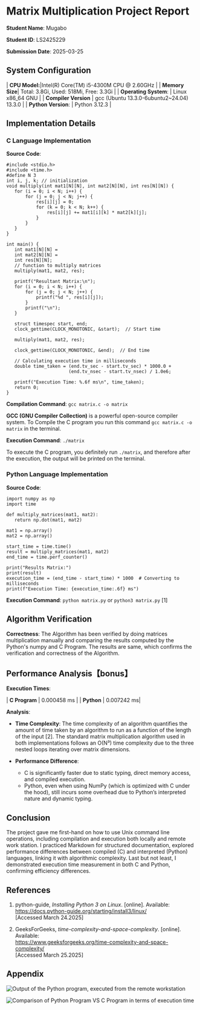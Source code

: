 ﻿
# Matrix Multiplication Project Report

**Student Name**: Mugabo

**Student ID**: LS2425229

**Submission Date**: 2025-03-25


## System Configuration

| **CPU Model:**|Intel(R) Core(TM) i5-4300M CPU @ 2.60GHz  |
| **Memory Size**| Total: 3.8Gi, Used: 518Mi, Free: 3.3Gi |
| **Operating System**: | Linux x86_64 GNU |
| **Compiler Version** | gcc (Ubuntu 13.3.0-6ubuntu2~24.04) 13.3.0 |
| **Python Version**: | Python 3.12.3 |


## Implementation Details
### C Language Implementation
**Source Code**: 
 
 ```
#include <stdio.h>
#include <time.h>
#define N 3
int i, j, k; // initialization
void multiply(int mat1[N][N], int mat2[N][N], int res[N][N]) {
    for (i = 0; i < N; i++) {
        for (j = 0; j < N; j++) {
            res[i][j] = 0;
            for (k = 0; k < N; k++) {
                res[i][j] += mat1[i][k] * mat2[k][j];
            }
        }
    }
}

int main() {
    int mat1[N][N] = 
    int mat2[N][N] = 
    int res[N][N];
    // function to multiply matrices
    multiply(mat1, mat2, res);

    printf("Resultant Matrix:\n");
    for (i = 0; i < N; i++) {
        for (j = 0; j < N; j++) {
            printf("%d ", res[i][j]);
        }
        printf("\n");
    }
    
    struct timespec start, end;
    clock_gettime(CLOCK_MONOTONIC, &start);  // Start time

    multiply(mat1, mat2, res);

    clock_gettime(CLOCK_MONOTONIC, &end);  // End time

    // Calculating execution time in milliseconds
    double time_taken = (end.tv_sec - start.tv_sec) * 1000.0 + 
                        (end.tv_nsec - start.tv_nsec) / 1.0e6;

    printf("Execution Time: %.6f ms\n", time_taken);
    return 0;
}
 ```

**Compilation Command**: `gcc matrix.c -o matrix`

**GCC (GNU Compiler Collection)** is a powerful open-source compiler system. 
To Compile the C program you run this command `gcc matrix.c -o matrix` in the terminal. 

**Execution Command**: `./matrix`

To execute the C program, you definitely run `./matrix`, and therefore after the execution, the output will be printed on the terminal.

### Python Language Implementation
**Source Code**:

 ```
import numpy as np
import time

def multiply_matrices(mat1, mat2):
    return np.dot(mat1, mat2)

mat1 = np.array()
mat2 = np.array()

start_time = time.time()
result = multiply_matrices(mat1, mat2)
end_time = time.perf_counter()

print("Results Matrix:")
print(result)
execution_time = (end_time - start_time) * 1000  # Converting to milliseconds
print(f"Execution Time: {execution_time:.6f} ms")
```

**Execution Command**: `python matrix.py` or `python3 matrix.py` [1]

## Algorithm Verification

**Correctness**: The Algorithm has been verified by doing matrices multiplication manually and comparing the results computed by the Python's numpy and C Program. The results are same, which confirms the verification and correctness of the Algorithm.

## Performance Analysis【bonus】

**Execution Times**:

| **C Program** | 0.000458 ms |
| **Python** | 0.007242 ms|

**Analysis**: 

 - **Time Complexity**: The time complexity of an algorithm quantifies the amount of time taken by an algorithm to run as a function of the length of the input [2]. The standard matrix multiplication algorithm used in both implementations follows an O(N³) time complexity due to the three nested loops iterating over matrix dimensions.
 
 -   **Performance Difference**:
        -   C is significantly faster due to static typing, direct memory access, and compiled execution.
        - Python, even when using NumPy (which is optimized with C under the hood), still incurs some overhead due to Python’s interpreted nature and dynamic typing.

## Conclusion
The project gave me first-hand on how to use Unix command line operations, including compilation and execution both locally and remote work station. I practiced Markdown for structured documentation, explored performance differences between compiled (C) and interpreted (Python) languages, linking it with algorithmic complexity. Last but not least, I demonstrated execution time measurement in both C and Python, confirming efficiency differences.

## References
1. python-guide, *Installing Python 3 on Linux*. [online]. Available:  
https://docs.python-guide.org/starting/install3/linux/  
[Accessed March 24.2025]

2. GeeksForGeeks, *time-complexity-and-space-complexity*. [online]. Available:  
https://www.geeksforgeeks.org/time-complexity-and-space-complexity/  
[Accessed March 25.2025]

## Appendix
![Output of the Python program, executed from the remote workstation](https://scontent-hkg4-1.xx.fbcdn.net/v/t39.30808-6/486621170_2982769485205219_5271737741796030883_n.jpg?_nc_cat=108&ccb=1-7&_nc_sid=127cfc&_nc_ohc=xfVKPitObFwQ7kNvgHw8xgH&_nc_oc=Admr04J0yUCBJU39MrM8vI6aMo3UMFXEOkO3dYVkMvXtl1ND_Q5VvZ3yrJ0KG1ZYm34&_nc_zt=23&_nc_ht=scontent-hkg4-1.xx&_nc_gid=teQUQ48lo5RLox8D1X6TuQ&oh=00_AYGnp70oo79SdBNUXL0ACuR6z1j5b037iiOFfjXSOVH_NA&oe=67E8456B)



![Comparison of Python Program VS C Program in terms of execution time](https://scontent-hkg4-1.xx.fbcdn.net/v/t39.30808-6/486490840_2982764691872365_5315368710483007292_n.jpg?_nc_cat=110&ccb=1-7&_nc_sid=127cfc&_nc_ohc=DYsc9hwBLl8Q7kNvgEwGSXo&_nc_zt=23&_nc_ht=scontent-hkg4-1.xx&_nc_gid=JA7N_8Y09v3KGSdC2l6u1w&oh=00_AYGS9qvezvecSQg1UpG1n0VMY5ORbaP8vFPyuGyTtTEzzA&oe=67E825FB)


